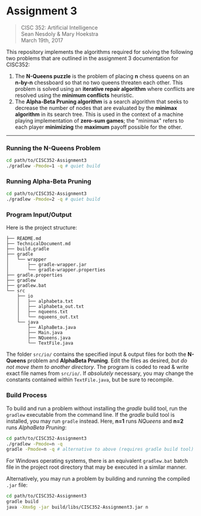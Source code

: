 # Assignment 3

>CISC 352: Artificial Intelligence  
>Sean Nesdoly & Mary Hoekstra  
>March 19th, 2017  

This repository implements the algorithms required for solving the following two problems that are outlined in the assignment 3 documentation for CISC352:
1. The **N-Queens puzzle** is the problem of placing **n** chess queens on an **n-by-n** chessboard so that no two queens threaten each other. This problem is solved using an **iterative repair algorithm** where conflicts are resolved using the **minimum conflicts** heuristic.
2. The **Alpha-Beta Pruning algorithm** is a search algorithm that seeks to decrease the number of nodes that are evaluated by the **minimax algorithm** in its search tree. This is used in the context of a machine playing implementation of **zero-sum games**; the "minimax" refers to each player **minimizing** the **maximum** payoff possible for the other.

---

### Running the N-Queens Problem
```bash
cd path/to/CISC352-Assignment3
./gradlew -Pmode=1 -q # quiet build
```

### Running Alpha-Beta Pruning
```bash
cd path/to/CISC352-Assignment3
./gradlew -Pmode=2 -q # quiet build
```

### Program Input/Output

Here is the project structure:

```
├── README.md
├── TechnicalDocument.md
├── build.gradle
├── gradle
│   └── wrapper
│       ├── gradle-wrapper.jar
│       └── gradle-wrapper.properties
├── gradle.properties
├── gradlew
├── gradlew.bat
└── src
    ├── io
    │   ├── alphabeta.txt
    │   ├── alphabeta_out.txt
    │   ├── nqueens.txt
    │   └── nqueens_out.txt
    └── java
        ├── AlphaBeta.java
        ├── Main.java
        ├── NQueens.java
        └── TextFile.java
```

The folder `src/io/` contains the specified input & output files for both the **N-Queens** problem and **AlphaBeta Pruning**. Edit the files as desired, *but do not move them to another directory*. The program is coded to read & write exact file names from `src/io/`. If *absolutely* necessary, you may change the constants contained within `TextFile.java`, but be sure to recompile.

### Build Process
To build and run a problem without installing the *gradle* build tool, run the `gradlew` executable from the command line. If the *gradle* build tool is installed, you may run `gradle` instead. Here, **n=1** runs *NQueens* and **n=2** runs *AlphaBeta Pruning*:

```bash
cd path/to/CISC352-Assignment3
./gradlew -Pmode=n -q
gradle -Pmode=n -q # alternative to above (requires gradle build tool)
```

For Windows operating systems, there is an equivalent `gradlew.bat` batch file in the project root directory that may be executed in a similar manner.

Alternatively, you may run a problem by building and running the compiled `.jar` file:

```bash
cd path/to/CISC352-Assignment3
gradle build
java -Xmx6g -jar build/libs/CISC352-Assignment3.jar n
```
